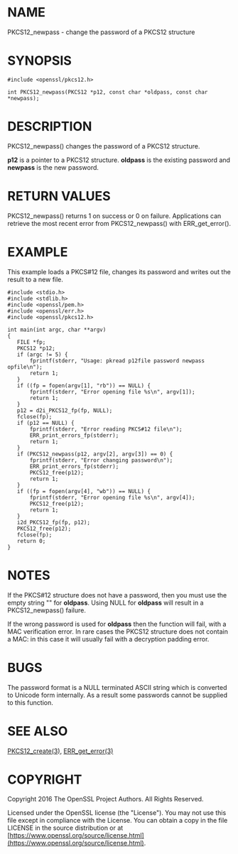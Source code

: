 # NAME

PKCS12\_newpass - change the password of a PKCS12 structure

# SYNOPSIS

    #include <openssl/pkcs12.h>

    int PKCS12_newpass(PKCS12 *p12, const char *oldpass, const char *newpass);

# DESCRIPTION

PKCS12\_newpass() changes the password of a PKCS12 structure.

**p12** is a pointer to a PKCS12 structure. **oldpass** is the existing password
and **newpass** is the new password.

# RETURN VALUES

PKCS12\_newpass() returns 1 on success or 0 on failure. Applications can
retrieve the most recent error from PKCS12\_newpass() with ERR\_get\_error().

# EXAMPLE

This example loads a PKCS#12 file, changes its password and writes out
the result to a new file.

    #include <stdio.h>
    #include <stdlib.h>
    #include <openssl/pem.h>
    #include <openssl/err.h>
    #include <openssl/pkcs12.h>

    int main(int argc, char **argv)
    {
       FILE *fp;
       PKCS12 *p12;
       if (argc != 5) {
           fprintf(stderr, "Usage: pkread p12file password newpass opfile\n");
           return 1;
       }
       if ((fp = fopen(argv[1], "rb")) == NULL) {
           fprintf(stderr, "Error opening file %s\n", argv[1]);
           return 1;
       }
       p12 = d2i_PKCS12_fp(fp, NULL);
       fclose(fp);
       if (p12 == NULL) {
           fprintf(stderr, "Error reading PKCS#12 file\n");
           ERR_print_errors_fp(stderr);
           return 1;
       }
       if (PKCS12_newpass(p12, argv[2], argv[3]) == 0) {
           fprintf(stderr, "Error changing password\n");
           ERR_print_errors_fp(stderr);
           PKCS12_free(p12);
           return 1;
       }
       if ((fp = fopen(argv[4], "wb")) == NULL) {
           fprintf(stderr, "Error opening file %s\n", argv[4]);
           PKCS12_free(p12);
           return 1;
       }
       i2d_PKCS12_fp(fp, p12);
       PKCS12_free(p12);
       fclose(fp);
       return 0;
    }

# NOTES

If the PKCS#12 structure does not have a password, then you must use the empty
string "" for **oldpass**. Using NULL for **oldpass** will result in a
PKCS12\_newpass() failure.

If the wrong password is used for **oldpass** then the function will fail,
with a MAC verification error. In rare cases the PKCS12 structure does not
contain a MAC: in this case it will usually fail with a decryption padding
error.

# BUGS

The password format is a NULL terminated ASCII string which is converted to
Unicode form internally. As a result some passwords cannot be supplied to
this function.

# SEE ALSO

[PKCS12\_create(3)](http://man.he.net/man3/PKCS12_create), [ERR\_get\_error(3)](http://man.he.net/man3/ERR_get_error)

# COPYRIGHT

Copyright 2016 The OpenSSL Project Authors. All Rights Reserved.

Licensed under the OpenSSL license (the "License").  You may not use
this file except in compliance with the License.  You can obtain a copy
in the file LICENSE in the source distribution or at
[https://www.openssl.org/source/license.html](https://www.openssl.org/source/license.html).
